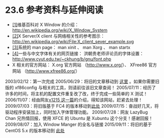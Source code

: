 # 23.6 参考资料与延伸阅读

-   [\[1\]](#207.html#ac1)维基百科对 X Window 的介绍：<http://en.wikipedia.org/wiki/X_Window_System>
-   [\[2\]](#207.html#ac2)X Server/X client 与网络相关性的参考图示： <http://en.wikipedia.org/wiki/File:X_client_sever_example.svg>
-   [\[3\]](#207.html#ac3)系统的 man page： man xinit 、 man Xorg 、 man startx
-   [\[4\]](#207.html#ac4)一些与中文字体有关的网页链接： 洪朝贵老师评论员的字体设置：<http://www.cyut.edu.tw/~ckhung/b/gnu/font.php>
-   X 相关的官方网站： X.org 官方网站 （<http://www.x.org/>）、 XFree86 官方网站 （<http://www.xfree86.org/>）

2003/02/12：第一次完成 2005/06/29：将旧的文章移动到 [这里](http://linux.vbird.org/linux_basic/0590xwindow/0590xwindow.php) 。如果你需要旧版的 xf86config 与相关的工具，则请前往该旧文章查阅！ 2005/07/11：经历了许多的时间，将主机的配置文件重复改了改，终于完成一些简单的 X 测试！ 2006/11/07：经由网友[x1215 这一篇](http://phorum.vbird.org/viewtopic.php?t=27157)的介绍，得知该网站，赶紧去处理！ 2009/07/03：将旧版基于 FC4 的版本移动到[此处](http://linux.vbird.org/linux_basic/0590xwindow/0590xwindow-fc4.php) 2009/07/15：奋战好几天，将驱动程序安装加上，同时加入字体管理功能。 2009/07/28：网友 LazyBug Chan 兄热情回报，使用 XFCE 的 Ubuntu 是 Xubuntu 这个分支！感谢回报！ 2009/08/07：加入 Window Manger 的全名与链接 2015/09/11：将旧的基于 CentOS 5.x 的版本移动到 [此处](http://linux.vbird.org/linux_basic/0590xwindow//0590xwindow/0590xwindow-centos5.php)